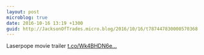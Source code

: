 ```yaml
---
layout: post
microblog: true
date: 2016-10-16 13:19 +1300
guid: http://JacksonOfTrades.micro.blog/2016/10/16/t787447830000570368.html
---
```

Laserpope movie trailer [t.co/Wk4BHDN6e...](https://t.co/Wk4BHDN6eU)
